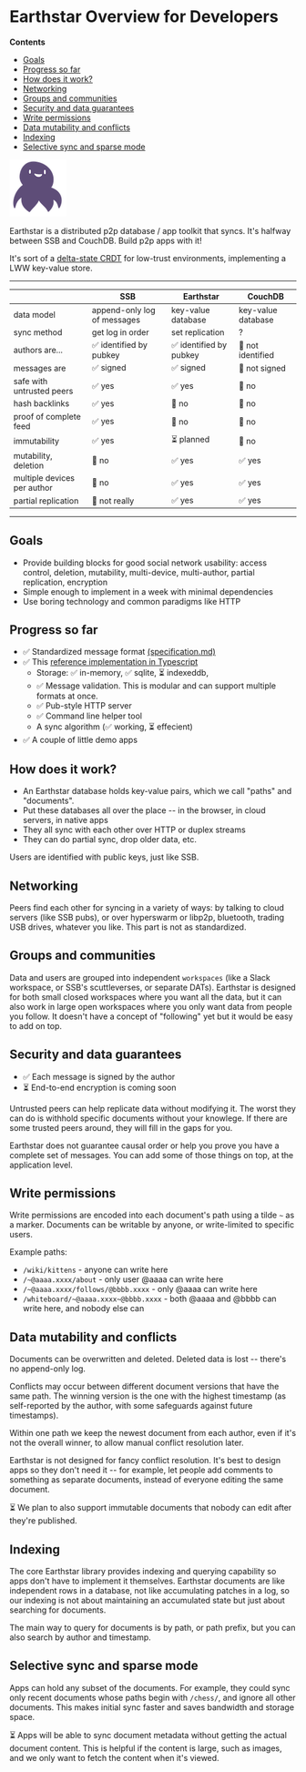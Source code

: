 # Earthstar Overview for Developers

<!-- START doctoc generated TOC please keep comment here to allow auto update -->
<!-- DON'T EDIT THIS SECTION, INSTEAD RE-RUN doctoc TO UPDATE -->
**Contents**

- [Goals](#goals)
- [Progress so far](#progress-so-far)
- [How does it work?](#how-does-it-work)
- [Networking](#networking)
- [Groups and communities](#groups-and-communities)
- [Security and data guarantees](#security-and-data-guarantees)
- [Write permissions](#write-permissions)
- [Data mutability and conflicts](#data-mutability-and-conflicts)
- [Indexing](#indexing)
- [Selective sync and sparse mode](#selective-sync-and-sparse-mode)

<!-- END doctoc generated TOC please keep comment here to allow auto update -->

![earthstar logo](earthstar-logo-small.png)

Earthstar is a distributed p2p database / app toolkit that syncs.  It's halfway between SSB and CouchDB.  Build p2p apps with it!

It's sort of a [delta-state CRDT](https://arxiv.org/pdf/1603.01529.pdf) for low-trust environments, implementing a LWW key-value store.

---

|                             | SSB                         | Earthstar              | CouchDB            |
|-----------------------------|-----------------------------|------------------------|--------------------|
| data model                  | append-only log of messages | key-value database     | key-value database |
| sync method                 | get log in order            | set replication        | ?                  |
| authors are...              | ✅ identified by pubkey      | ✅ identified by pubkey | 🚫 not identified   |
| messages are                | ✅ signed                    | ✅ signed               | 🚫 not signed       |
| safe with untrusted peers   | ✅ yes                       | ✅ yes                  | 🚫 no               |
| hash backlinks              | ✅ yes                       | 🚫 no                   | 🚫 no               |
| proof of complete feed      | ✅ yes                       | 🚫 no                   | 🚫 no               |
| immutability                | ✅ yes                       | ⏳ planned              | 🚫 no               |
| mutability, deletion        | 🚫 no                        | ✅ yes                  | ✅ yes              |
| multiple devices per author | 🚫 no                        | ✅ yes                  | ✅ yes              |
| partial replication         | 🚫 not really                | ✅ yes                  | ✅ yes              |

---

## Goals

* Provide building blocks for good social network usability: access control, deletion, mutability, multi-device, multi-author, partial replication, encryption
* Simple enough to implement in a week with minimal dependencies
* Use boring technology and common paradigms like HTTP

## Progress so far

* ✅ Standardized message format [(specification.md)](specification.md)
* ✅ This [reference implementation in Typescript](https://www.npmjs.com/package/earthstar)
    * Storage: ✅ in-memory, ✅ sqlite, ⏳ indexeddb,
    * ✅ Message validation.  This is modular and can support multiple formats at once.
    * ✅ Pub-style HTTP server
    * ✅ Command line helper tool
    * A sync algorithm (✅ working, ⏳ effecient)
* ✅ A couple of little demo apps

## How does it work?

* An Earthstar database holds key-value pairs, which we call "paths" and "documents".
* Put these databases all over the place -- in the browser, in cloud servers, in native apps
* They all sync with each other over HTTP or duplex streams
* They can do partial sync, drop older data, etc.

Users are identified with public keys, just like SSB.

## Networking

Peers find each other for syncing in a variety of ways: by talking to cloud servers (like SSB pubs), or over hyperswarm or libp2p, bluetooth, trading USB drives, whatever you like.  This part is not as standardized.

## Groups and communities

Data and users are grouped into independent `workspaces` (like a Slack workspace, or SSB's scuttleverses, or separate DATs).  Earthstar is designed for both small closed workspaces where you want all the data, but it can also work in large open workspaces where you only want data from people you follow.  It doesn't have a concept of "following" yet but it would be easy to add on top.

## Security and data guarantees

* ✅ Each message is signed by the author
* ⏳ End-to-end encryption is coming soon

Untrusted peers can help replicate data without modifying it.  The worst they can do is withhold specific documents without your knowlege.  If there are some trusted peers around, they will fill in the gaps for you.

Earthstar does not guarantee causal order or help you prove you have a complete set of messages.  You can add some of those things on top, at the application level.

## Write permissions

Write permissions are encoded into each document's path using a tilde `~` as a marker.  Documents can be writable by anyone, or write-limited to specific users.

Example paths:

* `/wiki/kittens` - anyone can write here
* `/~@aaaa.xxxx/about` - only user @aaaa can write here
* `/~@aaaa.xxxx/follows/@bbbb.xxxx` - only @aaaa can write here
* `/whiteboard/~@aaaa.xxxx~@bbbb.xxxx` - both @aaaa and @bbbb can write here, and nobody else can

## Data mutability and conflicts

Documents can be overwritten and deleted.  Deleted data is lost -- there's no append-only log.

Conflicts may occur between different document versions that have the same path.  The winning version is the one with the highest timestamp (as self-reported by the author, with some safeguards against future timestamps).

Within one path we keep the newest document from each author, even if it's not the overall winner, to allow manual conflict resolution later.

Earthstar is not designed for fancy conflict resolution.  It's best to design apps so they don't need it -- for example, let people add comments to something as separate documents, instead of everyone editing the same document.

⏳ We plan to also support immutable documents that nobody can edit after they're published.

## Indexing

The core Earthstar library provides indexing and querying capability so apps don't have to implement it themselves.  Earthstar documents are like independent rows in a database, not like accumulating patches in a log, so our indexing is not about maintaining an accumulated state but just about searching for documents.

The main way to query for documents is by path, or path prefix, but you can also search by author and timestamp.

## Selective sync and sparse mode

Apps can hold any subset of the documents.  For example, they could sync only recent documents whose paths begin with `/chess/`, and ignore all other documents.  This makes initial sync faster and saves bandwidth and storage space.

 ⏳ Apps will be able to sync document metadata without getting the actual document content.  This is helpful if the content is large, such as images, and we only want to fetch the content when it's viewed.
